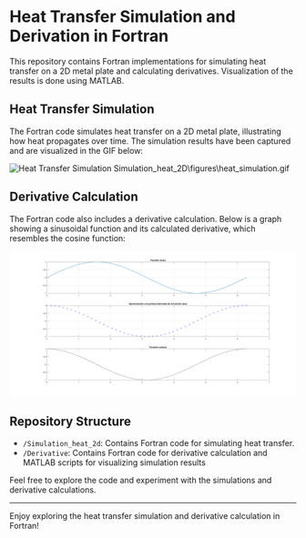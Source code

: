 # Heat Transfer Simulation and Derivation in Fortran

This repository contains Fortran implementations for simulating heat transfer on a 2D metal plate and calculating derivatives. Visualization of the results is done using MATLAB.

## Heat Transfer Simulation

The Fortran code simulates heat transfer on a 2D metal plate, illustrating how heat propagates over time. The simulation results have been captured and are visualized in the GIF below:

![Heat Transfer Simulation](Simulation_heat_2D/figures/heat_simulation.gif)
Simulation_heat_2D\figures\heat_simulation.gif

## Derivative Calculation

The Fortran code also includes a derivative calculation. Below is a graph showing a sinusoidal function and its calculated derivative, which resembles the cosine function:

![Derivative Calculation](Derivative/figures/derivative_1.png)


## Repository Structure

- `/Simulation_heat_2d`: Contains Fortran code for simulating heat transfer.
- `/Derivative`: Contains Fortran code for derivative calculation and MATLAB scripts for visualizing simulation results

Feel free to explore the code and experiment with the simulations and derivative calculations.

---

Enjoy exploring the heat transfer simulation and derivative calculation in Fortran!

